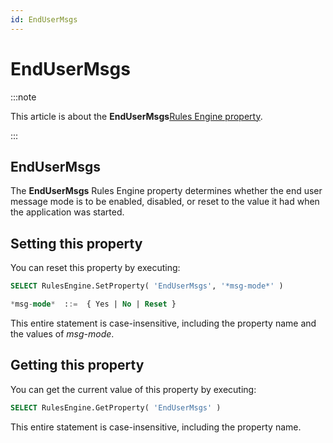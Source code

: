 ```yaml
---
id: EndUserMsgs
---
```


# EndUserMsgs




:::note

This article is about the **EndUserMsgs**[Rules Engine property](/Modeller_and_Rules_Engine/Rules_Engine_properties).

:::

## **EndUserMsgs**

The **EndUserMsgs** Rules Engine property determines whether the end user message mode is to be enabled, disabled, or reset to the value it had when the application was started.

## Setting this property

You can reset this property by executing:
 

```sql
SELECT RulesEngine.SetProperty( 'EndUserMsgs', '*msg-mode*' )

*msg-mode*  ::=  { Yes | No | Reset }
```

This entire statement is case-insensitive, including the property name and the values of *msg-mode*.

## Getting this property

You can get the current value of this property by executing:

```sql
SELECT RulesEngine.GetProperty( 'EndUserMsgs' )
```

This entire statement is case-insensitive, including the property name.